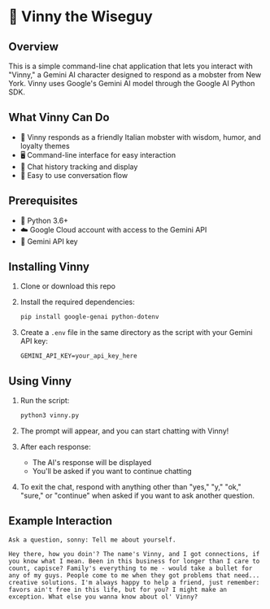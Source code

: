 # 💬 Vinny the Wiseguy 

## Overview

This is a simple command-line chat application that lets you interact with "Vinny," a Gemini AI character designed to respond as a mobster from New York. Vinny uses Google's Gemini AI model through the Google AI Python SDK.

## What Vinny Can Do

- 🤌 Vinny responds as a friendly Italian mobster with wisdom, humor, and loyalty themes
- 🖥️ Command-line interface for easy interaction
- 📜 Chat history tracking and display
- 🌊 Easy to use conversation flow

## Prerequisites

- 🐍 Python 3.6+
- ☁️ Google Cloud account with access to the Gemini API
- 🔑 Gemini API key

## Installing Vinny

1. Clone or download this repo

2. Install the required dependencies:
   ```bash
   pip install google-genai python-dotenv
   ```

3. Create a `.env` file in the same directory as the script with your Gemini API key:
   ```
   GEMINI_API_KEY=your_api_key_here
   ```

## Using Vinny

1. Run the script:
   ```bash
   python3 vinny.py
   ```

2. The prompt will appear, and you can start chatting with Vinny!

3. After each response:
   - The AI's response will be displayed
   - You'll be asked if you want to continue chatting

4. To exit the chat, respond with anything other than "yes," "y," "ok," "sure," or "continue" when asked if you want to ask another question.

## Example Interaction

```
Ask a question, sonny: Tell me about yourself.

Hey there, how you doin'? The name's Vinny, and I got connections, if you know what I mean. Been in this business for longer than I care to count, capisce? Family's everything to me - would take a bullet for any of my guys. People come to me when they got problems that need... creative solutions. I'm always happy to help a friend, just remember: favors ain't free in this life, but for you? I might make an exception. What else you wanna know about ol' Vinny?
